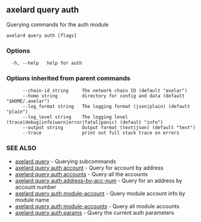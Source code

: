 ## axelard query auth

Querying commands for the auth module

```
axelard query auth [flags]
```

### Options

```
  -h, --help   help for auth
```

### Options inherited from parent commands

```
      --chain-id string     The network chain ID (default "axelar")
      --home string         directory for config and data (default "$HOME/.axelar")
      --log_format string   The logging format (json|plain) (default "plain")
      --log_level string    The logging level (trace|debug|info|warn|error|fatal|panic) (default "info")
      --output string       Output format (text|json) (default "text")
      --trace               print out full stack trace on errors
```

### SEE ALSO

- [axelard query](axelard_query.md) - Querying subcommands
- [axelard query auth account](axelard_query_auth_account.md) - Query for account by address
- [axelard query auth accounts](axelard_query_auth_accounts.md) - Query all the accounts
- [axelard query auth address-by-acc-num](axelard_query_auth_address-by-acc-num.md) - Query for an address by account number
- [axelard query auth module-account](axelard_query_auth_module-account.md) - Query module account info by module name
- [axelard query auth module-accounts](axelard_query_auth_module-accounts.md) - Query all module accounts
- [axelard query auth params](axelard_query_auth_params.md) - Query the current auth parameters
